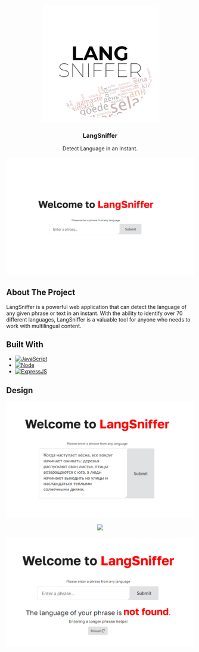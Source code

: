 <br />
<div align="center">
  <a href="https://github.com/Afrokk/lang-sniffer">
    <img src="images/clip.png" alt="Logo" width="315" height="315">
  </a>

  <h3 align="center">LangSniffer</h3>

  <p align="center">
    Detect Language in an Instant. 
  </p>
</div>

<a href="https://github.com/Afrokk/lang-sniffer">
<img src="images/cover.png" alt="Cover">
</a>

## About The Project

LangSniffer is a powerful web application that can detect the language of any given phrase or text in an instant. With the ability to identify over 70 different languages, LangSniffer is a valuable tool for anyone who needs to work with multilingual content.

## Built With
* [![JavaScript][JavaScript.com]][JavaScript-url]
* [![Node][Node.com]][Node-url]
* [![ExpressJS][ExpressJS.com]][ExpressJS-url]


## Design
  <p align="center">
    <img src="images/phrase.png">
  </p>
  <p align="center">
    <img src="images/result.png">
  </p>
    <p align="center">
    <img src="images/error.png">
  </p>

[JavaScript.com]: https://img.shields.io/badge/JavaScript-323330?style=for-the-badge&logo=javascript&logoColor=F7DF1E
[JavaScript-url]: https://en.wikipedia.org/wiki/JSX_(JavaScript)
[Node.com]: https://img.shields.io/badge/node.js-6DA55F?style=for-the-badge&logo=node.js&logoColor=white
[Node-url]: https://nodejs.org/en
[ExpressJS.com]: https://img.shields.io/badge/express.js-%23404d59.svg?style=for-the-badge&logo=express&logoColor=%2361DAFB
[ExpressJS-url]: https://expressjs.com/
